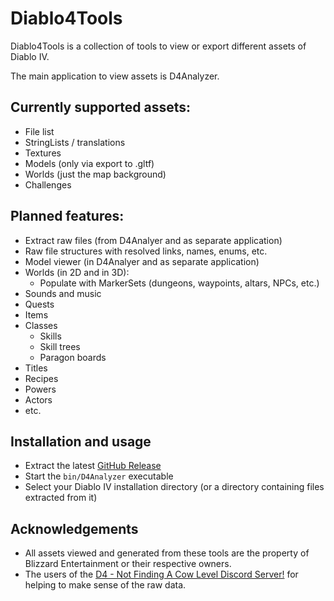 # Diablo4Tools
Diablo4Tools is a collection of tools to view or export different assets of Diablo IV.

The main application to view assets is D4Analyzer.


## Currently supported assets:
* File list
* StringLists / translations
* Textures
* Models (only via export to .gltf)
* Worlds (just the map background)
* Challenges


## Planned features:
* Extract raw files (from D4Analyer and as separate application)
* Raw file structures with resolved links, names, enums, etc.
* Model viewer (in D4Analyer and as separate application)
* Worlds (in 2D and in 3D):
	* Populate with MarkerSets (dungeons, waypoints, altars, NPCs, etc.)
* Sounds and music
* Quests
* Items
* Classes
	* Skills
	* Skill trees
	* Paragon boards
* Titles
* Recipes
* Powers
* Actors
* etc.


## Installation and usage
* Extract the latest [GitHub Release](/releases)
* Start the `bin/D4Analyzer` executable
* Select your Diablo IV installation directory (or a directory containing files extracted from it)


## Acknowledgements
* All assets viewed and generated from these tools are the property of Blizzard Entertainment or their respective owners.
* The users of the [D4 - Not Finding A Cow Level Discord Server!](https://discord.gg/HQQ3QUyJHz) for helping to make sense of the raw data.
